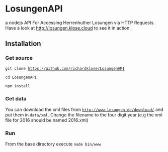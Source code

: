 # LosungenAPI
a nodejs API For Accessing Herrenhuther Losungen via HTTP Requests. Have a look at http://losungen.klose.cloud to see it in action.

## Installation
### Get source
<code>git clone https://github.com/richardklose/LosungenAPI</code>

<code>cd LosungenAPI</code>

<code>npm install</code>
### Get data
You can download the xml files from <code>http://www.losungen.de/download/</code> and put them in <code>data/xml</code>. Change the filename to the four digit year.(e.g the xml file for 2016 should be named 2016.xml)

### Run
From the base directory execute <code>node bin/www</code>

